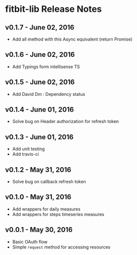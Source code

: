 # fitbit-lib Release Notes



## v0.1.7 - June 02, 2016

- Add all method with this Async equivalent (return Promise)


## v0.1.6 - June 02, 2016

- Add Typings form intellisense TS


## v0.1.5 - June 02, 2016

- Add David Dm : Dependency status


## v0.1.4 - June 01, 2016

- Solve bug on Header authorization for refresh token


## v0.1.3 - June 01, 2016

- Add unit testing
- Add travis-ci


## v0.1.2 - May 31, 2016

- Solve bug on callback refresh token


## v0.1.0 - May 31, 2016

- Add wrappers for daily measures
- Add wrappers for steps timeseries measures


## v0.0.1 - May 30, 2016

- Basic OAuth flow
- Simple `request` method for accessing resources